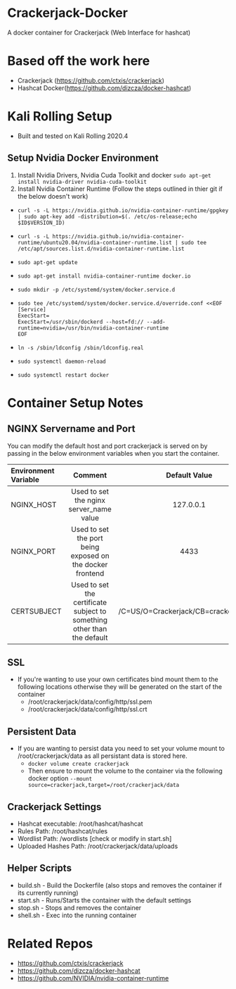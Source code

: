 # Crackerjack-Docker
A docker container for Crackerjack (Web Interface for hashcat)

# Based off the work here
* Crackerjack (https://github.com/ctxis/crackerjack)
* Hashcat Docker(https://github.com/dizcza/docker-hashcat)

# Kali Rolling Setup
* Built and tested on Kali Rolling 2020.4 

## Setup Nvidia Docker Environment
1. Install Nvidia Drivers, Nvidia Cuda Toolkit and docker
`sudo apt-get install nvidia-driver nvidia-cuda-toolkit`
2. Install Nvidia Container Runtime (Follow the steps outlined in thier git if the below doesn't work)
  * `curl -s -L https://nvidia.github.io/nvidia-container-runtime/gpgkey | sudo apt-key add -distribution=$(. /etc/os-release;echo $ID$VERSION_ID)`

  * `curl -s -L https://nvidia.github.io/nvidia-container-runtime/ubuntu20.04/nvidia-container-runtime.list | sudo tee /etc/apt/sources.list.d/nvidia-container-runtime.list`
  * `sudo apt-get update`
  * `sudo apt-get install nvidia-container-runtime docker.io`
  * `sudo mkdir -p /etc/systemd/system/docker.service.d`
  *
    ```
    sudo tee /etc/systemd/system/docker.service.d/override.conf <<EOF 
    [Service] 
    ExecStart= 
    ExecStart=/usr/sbin/dockerd --host=fd:// --add-runtime=nvidia=/usr/bin/nvidia-container-runtime
    EOF
    ```
  * `ln -s /sbin/ldconfig /sbin/ldconfig.real`
  * `sudo systemctl daemon-reload`
  * `sudo systemctl restart docker`


# Container Setup Notes
## NGINX Servername and Port
You can modify the default host and port crackerjack is served on by passing in the below environment variables when you start the container.

| **Environment Variable** | **Comment** | **Default Value**
| :------------------------- | :--------------------: |:---------------:|
| NGINX_HOST                 | Used to set the nginx server_name value| 127.0.0.1         |
| NGINX_PORT                 | Used to set the port being exposed on the docker frontend | 4433               |
| CERTSUBJECT                | Used to set the certificate subject to something other than the default| /C=US/O=Crackerjack/CB=crackerjack.lan |


## SSL
* If you're wanting to use your own certificates bind mount them to the following locations otherwise they will be generated on the start of the container
  * /root/crackerjack/data/config/http/ssl.pem
  * /root/crackerjack/data/config/http/ssl.crt

## Persistent Data 
* If you are wanting to persist data you need to set your volume mount to /root/crackerjack/data as all persistant data is stored here.
  * `docker volume create crackerjack`
  * Then ensure to mount the volume to the container via the following docker option `--mount source=crackerjack,target=/root/crackerjack/data`

## Crackerjack Settings
* Hashcat executable: /root/hashcat/hashcat
* Rules Path: /root/hashcat/rules
* Wordlist Path: /wordlists [check or modify in start.sh]
* Uploaded Hashes Path: /root/crackerjack/data/uploads

## Helper Scripts
* build.sh - Build the Dockerfile (also stops and removes the container if its currently running)
* start.sh - Runs/Starts the container with the default settings
* stop.sh - Stops and removes the container
* shell.sh - Exec into the running container

# Related Repos
* https://github.com/ctxis/crackerjack
* https://github.com/dizcza/docker-hashcat
* https://github.com/NVIDIA/nvidia-container-runtime

